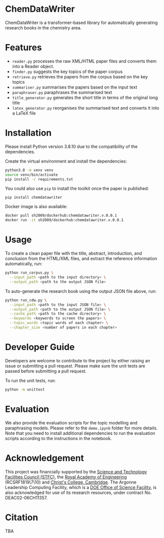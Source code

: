 # ChemDataWriter
ChemDataWriter is a transformer-based library for automatically generating research books in the chemistry area.

# Features
- ```reader.py``` processes the raw XML/HTML paper files and converts them into a Reader object.
- ```finder.py``` suggests the key topics of the paper corpus
- ```retrieve.py``` retrieves the papers from the corpus based on the key topics
- ```summariser.py``` summarises the papers based on the input text
- ```paraphraser.py``` paraphrases the summarised text
- ```title_generator.py``` generates the short title in terms of the original long title
- ```latex_generator.py``` reorganises the summarised text and converts it into a LaTeX file

# Installation
Please install Python version 3.8.10 due to the compatibility of the dependencies.

Create the virtual environment and install the dependencies:

```bash
python3.8 -m venv venv
source venv/bin/activate
pip install -r requirements.txt
```

You could also use ```pip``` to install the toolkit once the paper is published:

```pip install chemdatawriter```  

Docker image is also available:

```bash
docker pull sh2009/dockerhub:chemdatawriter.v.0.0.1
docker run -it sh2009/dockerhub:chemdatawriter.v.0.0.1
```


# Usage
To create a clean paper file with the title, abstract, introduction, and conclusion from the HTML/XML files, and 
extract the reference information automatically, run:

```bash
python run_corpus.py \
  --input_path <path to the input directory> \
  --output_path <path to the output JSON file>
```

To auto-generate the research book using the output JSON file above, run:

```bash
python run_cdw.py \
  --input_path <path to the input JSON file> \
  --output_path <path to the output JSON file> \
  --cache_path <path to the cache directory> \
  --keywords <keywords to screen the papers> \
  --topic_words <topic words of each chapter> \
  --chapter_size <number of papers in each chapter>
```

# Developer Guide
Developers are welcome to contribute to the project by either raising an issue or submitting a pull request.
Please make sure the unit tests are passed before submitting a pull request.

To run the unit tests, run:

```bash
python -m unittest
```

# Evaluation
We also provide the evaluation scripts for the topic modelling and paraphrasing models. 
Please refer to the ```demo.ipynb``` folder for more details. 
Note that you need to install additional dependencies to run the evaluation scripts according to the instructions in the notebook.

# Acknowledgement

This project was financially supported by the [Science and Technology Facilities Council (STFC)](https://www.ukri.org/councils/stfc/), the [Royal Academy of Engineering](https://raeng.org.uk/) (RCSRF1819\7\10) and [Christ's College, Cambridge](https://www.christs.cam.ac.uk/). The Argonne Leadership Computing Facility, which is a [DOE Office of Science Facility](https://science.osti.gov/), is also acknowledged for use of its research resources, under contract No. DEAC02-06CH11357.

# Citation

TBA
